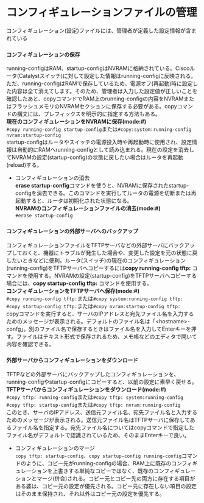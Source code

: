 # コンフィギュレーションファイルの管理
コンフィギュレーション(設定)ファイルには、管理者が定義した設定情報が含まれている

### `コンフィギュレーションの保存`
running-configはRAM、startup-configはNVRAMに格納されている。Ciscoルータ(Catalystスイッチ)に対して設定した情報はrunning-configに反映される。ただ、running-configはRAMで保存しているため、電源オフ(再起動)時に設定した内容は全て消えてします。そのため、管理者は入力した設定値が正しいことを確認したあと、copyコマンドでRAM上のrunning-configの内容をNVRAMまたはフラッシュメモリのNVRAMセクションに保存する必要がある。copyコマンドの構文には、プレフィックスを明示的に指定する方法もある。  
**現在のコンフィギュレーションをNVRAMに保存(mode:#)**  
`#copy running-config startup-config`または`#copy:system:running-config nvram:startup-config`  
startup-configはルータやスイッチの電源投入時や再起動時に使用され、設定情報は自動的にRAMへrunning-configとして読み込まれる。現在の設定を消去してNVRAMの設定(startup-config)の状態に戻したい場合はルータを再起動(reload)する。

- コンフィギュレーションの消去  
**erase startup-config**コマンドを使うと、NVRAMに保存されたstartup-configを消去できる。このコマンドを実行してルータの電源を切断または再起動すると、ルータは初期化された状態になる。  
**NVRAMのコンフィギュレーションファイルの消去(mode:#)**  
`#erase startup-config`

### `コンフィギュレーションの外部サーバへのバックアップ`
コンフィギュレーションファイルをTFTPサーバなどの外部サーバにバックアップしておくと、機器にトラブルが発生した場合や、変更した設定を元の状態に戻したいときなどに便利。ルータ(スイッチ)の現在のコンフィギュレーション(running-config)をTFTPサーバへコピーするには**copy running-config tftp:** コマンドを使用する。NVRAMの設定(startup-config)をTFTPサーバへコピーする場合には、**copy startup-config tftp:** コマンドを使用する。  
**コンフィギュレーションをTFTPサーバへ保存(mode:#)**  
`#copy running-config tftp:`または`#copy system:running-config tftp:`  
`#copy startup-config tftp:`または`#copy nvram:startup-config tftp:`  
copyコマンドを実行すると、サーバのIPアドレスと宛先ファイル名を入力するためのメッセージが表示される。デフォルトのファイル名は「\<hostname>-confg」。別のファイル名で保存するときはファイル名を入力してEnterキーを押す。ファイルはテキスト形式で保存されるため、メモ帳などのエディタで開いて内容を確認できる。

### `外部サーバからコンフィギュレーションをダウンロード`
TFTPなどの外部サーバにバックアップしたコンフィギュレーションを、running-configやstartup-configにコピーすると、以前の設定に素早く戻せる。  
**TFTPサーバからコンフィギュレーションをダウンロード(mode:#)**  
`#copy tftp: running-config`または`#copy tftp: system:running-config`  
`#copy tftp: startup-config`または`#copy tftp: nvram:running-config`  
このとき、サーバのIPアドレス、送信元ファイル名、宛先ファイル名と入力するためのメッセージが表示される。送信元ファイル名はTFTPサーバに保存してあるファイル名を指定する。宛先ファイル名についてはcopyコマンドで指定したファイル名がデフォルトで認識されているため、そのままEnterキーで良い。

- コンフィギュレーションのマージ  
`copy tftp: startup-config`、`copy startup-config running-config`コマンドのように、コピー先がrunning-configの場合、RAM上に既存のコンフィギュレーションを上書きする単純なコピーではなく、既存のコンフィギュレーションとマージ(併合)される。コピー元とコピー先の両方に存在する項目がある婆は、コピー元の設定が優先される。コピー元に存在しない項目の設定はそのまま保持され、それ以外はコピー元の設定を優先する。

